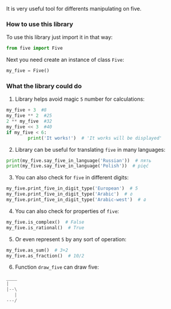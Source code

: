 It is very useful tool for differents manipulating on five.

### How to use this library

To use this library just import it in that way:

```Python
from five import Five
```

Next you need create an instance of class `Five`:

```Python
my_five = Five()
```

### What the library could do

1. Library helps avoid magic `5` number for calculations:
```Python
my_five + 3  #8
my_five ** 2  #25
2 ** my_five  #32
my_five << 3  #40
if my_five < 6:
        print('It works!')  # 'It works will be displayed'
```

2. Library can be useful for translating `five` in many languages:
```Python
print(my_five.say_five_in_language('Russian'))  # пять
print(my_five.say_five_in_language('Polish'))  # pięć
```

3. You can also check for `five` in different digits:
```Python
my_five.print_five_in_digit_type('European')  # 5
my_five.print_five_in_digit_type('Arabic')  # ٥
my_five.print_five_in_digit_type('Arabic-west')  # ۵
```

4. You can also check for properties of `five`:
```Python
my_five.is_complex()  # False
my_five.is_rational()  # True
```

5. Or even represent `5` by any sort of operation:
```Python
my_five.as_sum()  # 3+2
my_five.as_fraction()  # 10/2
```

6. Function `draw_five` can draw five:
```Python
____
|
|--\
   |
---/
```
